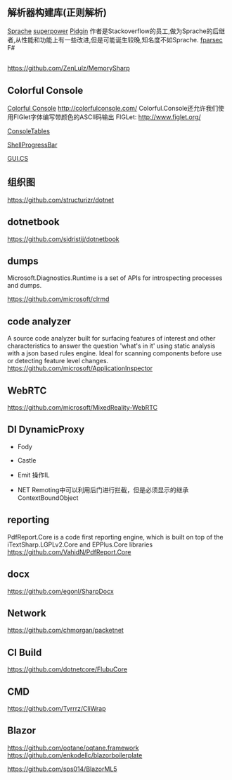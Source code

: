 
## 解析器构建库(正则解析)
[Sprache](https://github.com/sprache/Sprache)
[superpower](https://github.com/datalust/superpower)
[Pidgin](https://github.com/benjamin-hodgson/Pidgin) 作者是Stackoverflow的员工,做为Sprache的后继者,从性能和功能上有一些改进,但是可能诞生较晚,知名度不如Sprache.
[fparsec](https://github.com/stephan-tolksdorf/fparsec) F#


##
https://github.com/ZenLulz/MemorySharp

## Colorful Console

[Colorful Console](https://github.com/tomakita/Colorful.Console)
http://colorfulconsole.com/
Colorful.Console还允许我们使用FIGlet字体编写带颜色的ASCII码输出
FIGLet: http://www.figlet.org/


[ConsoleTables](https://github.com/khalidabuhakmeh/ConsoleTables)

[ShellProgressBar](https://github.com/Mpdreamz/shellprogressbar)

[GUI.CS](https://github.com/migueldeicaza/gui.cs)


## 组织图
https://github.com/structurizr/dotnet


## dotnetbook
https://github.com/sidristij/dotnetbook

## dumps
Microsoft.Diagnostics.Runtime is a set of APIs for introspecting processes and dumps.

https://github.com/microsoft/clrmd

## code analyzer
A source code analyzer built for surfacing features of interest and other characteristics to answer the question 'what's in it' using static analysis with a json based rules engine. Ideal for scanning components before use or detecting feature level changes.
https://github.com/microsoft/ApplicationInspector


## WebRTC
https://github.com/microsoft/MixedReality-WebRTC

## DI DynamicProxy
- Fody

- Castle 

- Emit 操作IL

- NET Remoting中可以利用后门进行拦截，但是必须显示的继承ContextBoundObject

## reporting
PdfReport.Core is a code first reporting engine, which is built on top of the iTextSharp.LGPLv2.Core and EPPlus.Core libraries
https://github.com/VahidN/PdfReport.Core

## docx
https://github.com/egonl/SharpDocx

## Network
https://github.com/chmorgan/packetnet
##  CI Build
https://github.com/dotnetcore/FlubuCore

## CMD
https://github.com/Tyrrrz/CliWrap

## Blazor
https://github.com/oqtane/oqtane.framework
https://github.com/enkodellc/blazorboilerplate

https://github.com/sps014/BlazorML5
